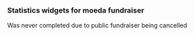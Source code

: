 ### Statistics widgets for moeda fundraiser

Was never completed due to public fundraiser being cancelled
